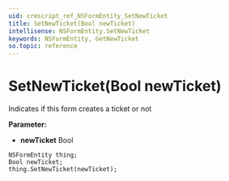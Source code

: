 ```yaml
---
uid: crmscript_ref_NSFormEntity_SetNewTicket
title: SetNewTicket(Bool newTicket)
intellisense: NSFormEntity.SetNewTicket
keywords: NSFormEntity, GetNewTicket
so.topic: reference
---
```


# SetNewTicket(Bool newTicket)

Indicates if this form creates a ticket or not

**Parameter:** 
 - **newTicket** Bool

```crmscript
NSFormEntity thing;
Bool newTicket;
thing.SetNewTicket(newTicket);
```

